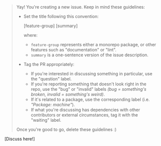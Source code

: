 >Yay! You're creating a new issue. Keep in mind these guidelines:
>
>- Set the title following this convention:
>
>    [feature-group] [summary]
>
>    where:
>
>    - `feature-group` represents either a monorepo package, or other features such as "documentation" or "lint".
>    - `summary` is a one-sentence version of the issue description.
>
> - Tag the PR appropriately:
>   - If you're interested in discussing something in particular, use the "question" label.
>   - If you're reporting something that doesn't look right in the repo, use the "bug" or "invalid" labels
>     _(bug = something's broken, invalid = something's weird)_.
>   - If it's related to a package, use the corresponding label (i.e. _"Package: machine"_).
>   - If what you're discussing has dependencies with other contributors or external circumstances, tag it with the "waiting" label.
>
> Once you're good to go, delete these guidelines :)

[Discuss here!]
